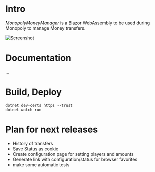 # Intro
*MonopolyMoneyManager* is a Blazor WebAssembly to be used during Monopoly to manage Money transfers.

![Screenshot](https://user-images.githubusercontent.com/32843441/103153706-bad12c80-4792-11eb-880b-1bf966d6d2a1.png "Screenshot")

# Documentation
...

# Build, Deploy
```
dotnet dev-certs https --trust
dotnet watch run
```

# Plan for next releases
* History of transfers
* Save Status as cookie
* Create configuration page for setting players and amounts
* Generate link with configuration/status for browser favorites
* make some automatic tests
